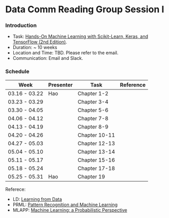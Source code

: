# Data Comm Reading Group  Session I 

### Introduction
* Task: [Hands-On Machine Learning with Scikit-Learn, Keras, and TensorFlow (2nd Edition)](https://learning.oreilly.com/library/view/hands-on-machine-learning/9781492032632/). 
* Duration: ~ 10 weeks
* Location and Time: TBD. Please refer to the email.  
* Communication: Email and Slack. 

### Schedule


|Week | Presenter | Task | Reference| 
|-----|-----------|------|----------|
|03.16 - 03.22| Hao | Chapter 1-2 | |
|03.23 - 03.29|     | Chapter 3-4 | |
|03.30 - 04.05|     | Chapter 5-6 | |
|04.06 - 04.12|     | Chapter 7-8 | |
|04.13 - 04.19|     | Chapter 8-9 | |
|04.20 - 04.26|     | Chapter 10-11| |
|04.27 - 05.03|     | Chapter 12-13| |
|05.04 - 05.10|     | Chapter 13-14| |
|05.11 - 05.17|     | Chapter 15-16| |
|05.18 - 05.24|     | Chapter 17-18| |
|05.25 - 05.31| Hao | Chapter 19| |


Referece:

- LD:  [Learning from Data](http://work.caltech.edu/telecourse.html)
- PRML:  [Pattern Recognition and Machine Learning](https://www.microsoft.com/en-us/research/uploads/prod/2006/01/Bishop-Pattern-Recognition-and-Machine-Learning-2006.pdf)			
- MLAPP:  [Machine Learning: a Probabilistic Perspective](https://www.cs.ubc.ca/~murphyk/MLbook/)			
